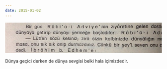 ```yaml
---
date: 2015-01-02
---
```


![](/images/tumblr_nhkk04a4hg1u3gx2to1_1280.jpg)

Dünya geçici derken de dünya sevgisi belki hala içimizdedir.
